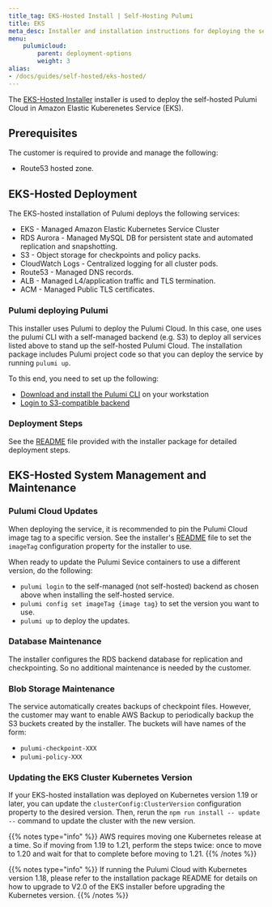 ```yaml
---
title_tag: EKS-Hosted Install | Self-Hosting Pulumi
title: EKS
meta_desc: Installer and installation instructions for deploying the self-hosted Pulumi Cloud in EKS.
menu:
    pulumicloud:
        parent: deployment-options
        weight: 3
alias:
- /docs/guides/self-hosted/eks-hosted/
---
```


The [EKS-Hosted Installer](https://github.com/pulumi/pulumi-self-hosted-installers/tree/master/eks-hosted) installer is used to deploy the self-hosted Pulumi Cloud in Amazon Elastic Kuberenetes Service (EKS).

## Prerequisites

The customer is required to provide and manage the following:

* Route53 hosted zone.

## EKS-Hosted Deployment

The EKS-hosted installation of Pulumi deploys the following services:

* EKS - Managed Amazon Elastic Kubernetes Service Cluster
* RDS Aurora - Managed MySQL DB for persistent state and automated replication and snapshotting.
* S3 - Object storage for checkpoints and policy packs.
* CloudWatch Logs - Centralized logging for all cluster pods.
* Route53 - Managed DNS records.
* ALB - Managed L4/application traffic and TLS termination.
* ACM - Managed Public TLS certificates.

### Pulumi deploying Pulumi

This installer uses Pulumi to deploy the Pulumi Cloud. In this case, one uses the pulumi CLI with a self-managed backend (e.g. S3) to deploy all services listed above to stand up the self-hosted Pulumi Cloud. The installation package includes Pulumi project code so that you can deploy the service by running `pulumi up`.

To this end, you need to set up the following:

* [Download and install the Pulumi CLI](/docs/get-started/install/) on your workstation
* [Login to S3-compatible backend](/docs/intro/concepts/state#aws-s3)

### Deployment Steps

See the [README](https://github.com/pulumi/pulumi-self-hosted-installers/tree/master/eks-hosted/README.md) file provided with the installer package for detailed deployment steps.

## EKS-Hosted System Management and Maintenance

### Pulumi Cloud Updates

When deploying the service, it is recommended to pin the Pulumi Cloud image tag to a specific version. See the installer's [README](https://github.com/pulumi/pulumi-self-hosted-installers/tree/master/eks-hosted/README.md) file to set the `imageTag` configuration property for the installer to use.

When ready to update the Pulumi Sevice containers to use a different version, do the following:

* `pulumi login` to the self-managed (not self-hosted) backend as chosen above when installing the self-hosted service.
* `pulumi config set imageTag {image tag}` to set the version you want to use.
* `pulumi up` to deploy the updates.

### Database Maintenance

The installer configures the RDS backend database for replication and checkpointing. So no additional maintenance is needed by the customer.

### Blob Storage Maintenance

The service automatically creates backups of checkpoint files. However, the customer may want to enable AWS Backup to periodically backup the S3 buckets created by the installer.
The buckets will have names of the form:

* `pulumi-checkpoint-XXX`
* `pulumi-policy-XXX`

### Updating the EKS Cluster Kubernetes Version

If your EKS-hosted installation was deployed on Kubernetes version 1.19 or later, you can update the `clusterConfig:ClusterVersion` configuration property to the desired version.
Then, rerun the `npm run install -- update --` command to update the cluster with the new version.

{{% notes type="info" %}}
AWS requires moving one Kubernetes release at a time. So if moving from 1.19 to 1.21, perform the steps twice: once to move to 1.20 and wait for that to complete before moving to 1.21.
{{% /notes %}}

{{% notes type="info" %}}
If running the Pulumi Cloud with Kubernetes version 1.18, please refer to the installation package README for details on how to upgrade to V2.0 of the EKS installer before upgrading the Kubernetes version.
{{% /notes %}}
